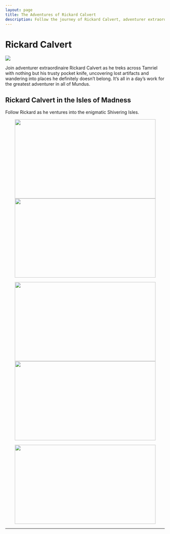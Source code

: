 ```yaml
---
layout: page
title: The Adventures of Rickard Calvert
description: Follow the journey of Rickard Calvert, adventurer extraordinaire!
---
```

# Rickard Calvert
![](https://staticdelivery.nexusmods.com/mods/1704/images/headers/52397_1725415004.jpg)

Join adventurer extraordinaire Rickard Calvert as he treks across Tamriel with nothing but his trusty pocket knife, uncovering lost artifacts and wandering into places he definitely doesn’t belong. It’s all in a day’s work for the greatest adventurer in all of Mundus.

## Rickard Calvert in the Isles of Madness

Follow Rickard as he ventures into the enigmatic Shivering Isles.

<center><a href="https://tatetayloroh.github.io/TateTaylorOH/RickardCalvert/ECSS/MANIA.html"><img src="https://staticdelivery.nexusmods.com/images/1704/61720101-1665548201.png" 
     width="445" 
     height="250" /></a> <a href="https://tatetayloroh.github.io/TateTaylorOH/RickardCalvert/ECSS/DEMENTIA.html"><img src="https://staticdelivery.nexusmods.com/images/1704/61720101-1665855957.png" 
     width="445" 
     height="250" /></a>
     
<a href="https://tatetayloroh.github.io/TateTaylorOH/RickardCalvert/ECSS/FLORAANDFAUNA.html"><img src="https://staticdelivery.nexusmods.com/images/1704/61720101-1666506172.png" 
     width="445" 
     height="250" /></a> <a href="https://tatetayloroh.github.io/TateTaylorOH/RickardCalvert/ECSS/SHEOGORATHSFAITHFUL.html"><img src="https://staticdelivery.nexusmods.com/images/1704/61720101-1667064520.png" 
     width="445" 
     height="250" /></a>
     
<a href="https://tatetayloroh.github.io/TateTaylorOH/RickardCalvert/ECSS/THORONSFAITHFUL.html"><img src="https://staticdelivery.nexusmods.com/images/1704/61720101-1667667974.png" 
     width="445" 
     height="250" /></a></center>

<!-- ## Rickard's Outtakes

<center><a href="https://raw.githubusercontent.com/TateTaylorOH/TateTaylorOH/refs/heads/main/assets/images/RickardCalvert/RickardMelonNose.png"><img src="https://raw.githubusercontent.com/TateTaylorOH/TateTaylorOH/refs/heads/main/assets/images/RickardCalvert/RickardMelonNose.png" 
     width="445" 
     height="250" /></a> <a href="https://raw.githubusercontent.com/TateTaylorOH/TateTaylorOH/refs/heads/main/assets/images/RickardCalvert/RickardAlwaysHasBeen.png"><img src="https://raw.githubusercontent.com/TateTaylorOH/TateTaylorOH/refs/heads/main/assets/images/RickardCalvert/RickardAlwaysHasBeen.png" 
     width="445" 
     height="250" /></a>
     
<a href="https://raw.githubusercontent.com/TateTaylorOH/TateTaylorOH/refs/heads/main/assets/images/RickardCalvert/RickardMexico.png"><img src="https://raw.githubusercontent.com/TateTaylorOH/TateTaylorOH/refs/heads/main/assets/images/RickardCalvert/RickardMexico.png" 
     width="445" 
     height="250" /></a> <a href="https://raw.githubusercontent.com/TateTaylorOH/TateTaylorOH/refs/heads/main/assets/images/RickardCalvert/RickardYeeHaw.png"><img src="https://raw.githubusercontent.com/TateTaylorOH/TateTaylorOH/refs/heads/main/assets/images/RickardCalvert/RickardYeeHaw.png" 
     width="445" 
     height="250" /></a></center>
-->
---
